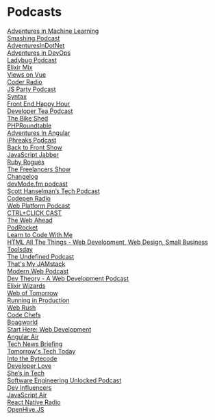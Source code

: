 # Podcasts
[Adventures in Machine Learning](https://twitter.com/podcast_ml)<br>
[Smashing Podcast](https://twitter.com/smashingmag)<br>
[AdventuresInDotNet](https://twitter.com/dotNET_Podcast)<br>
[Adventures in DevOps](https://twitter.com/DevOpsPodcast)<br>
[Ladybug Podcast](https://twitter.com/LadybugPodcast)<br>
[Elixir Mix](https://twitter.com/elixir_mix)<br>
[Views on Vue](https://twitter.com/viewsonvue)<br>
[Coder Radio](https://twitter.com/CoderRadioShow)<br>
[JS Party Podcast](https://twitter.com/JSPartyFM)<br>
[Syntax](https://twitter.com/syntaxfm)<br>
[Front End Happy Hour](https://twitter.com/FrontEndHH)<br>
[Developer Tea Podcast](https://twitter.com/DeveloperTea) <br>
[The Bike Shed](https://twitter.com/_bikeshed)<br>
[PHPRoundtable](https://twitter.com/PHPRoundtable)<br>
[Adventures In Angular](https://twitter.com/angularpodcast)<br>
[iPhreaks Podcast](https://twitter.com/iphreaks)<br>
[Back to Front Show](https://twitter.com/backtofrontshow)<br>
[JavaScript Jabber](https://twitter.com/JSJabber)<br>
[Ruby Rogues](https://twitter.com/rubyrogues)<br>
[The Freelancers Show](https://twitter.com/freelancershow)<br>
[Changelog](https://twitter.com/changelog)<br>
[devMode.fm podcast](https://twitter.com/devmodefm)<br>
[Scott Hanselman’s Tech Podcast](https://twitter.com/hanselminutes?lang=en)<br>
[Codepen Radio](https://twitter.com/CodePen)<br>
[Web Platform Podcast](https://twitter.com/intent/user?screen_name=TheWebPlatform)<br>
[CTRL+CLICK CAST](https://twitter.com/ctrlclickcast)<br>
[The Web Ahead](https://twitter.com/thewebahead)<br>
[PodRocket](https://podrocket.logrocket.com/)<br>
[Learn to Code With Me](https://twitter.com/learncodewithme)<br>
[HTML All The Things - Web Development, Web Design, Small Business](https://podcasts.apple.com/us/podcast/html-all-the-things-web-development-web-design-small/id1412209136)<br>
[Toolsday](https://twitter.com/toolsday?lang=en)<br>
[The Undefined Podcast](https://twitter.com/theundefinedio?lang=en)<br>
[That's My JAMstack](https://thatsmyjamstack.com/)<br>
[Modern Web Podcast](https://twitter.com/moderndotweb)<br>
[Dev Theory - A Web Development Podcast](https://www.audible.com/pd/Podcast/B08JJLK1NL)<br>
[Elixir Wizards](https://smartlogic.io/podcast/elixir-wizards/)<br>
[Web of Tomorrow](https://twitter.com/weboftomorrowfm)<br>
[Running in Production](https://runninginproduction.com/podcast/)<br>
[Web Rush](https://twitter.com/web_rush)<br>
[Code Chefs](https://twitter.com/codechefsdev)<br>
[Boagworld](https://boagworld.com/)<br>
[Start Here: Web Development](https://podcasts.apple.com/us/podcast/start-here-web-development/id898026456)<br>
[Angular Air](https://twitter.com/angularair?lang=en)<br>
[Tech News Briefing](https://www.wsj.com/podcasts/tech-news-briefing/youve-got-apple-questions-weve-got-answers/bc9a5d51-6d60-4167-91f7-ddc37a43bb61)<br>
[Tomorrow's Tech Today](https://podcasts.apple.com/gb/podcast/tomorrows-tech-today/id1562152429)<br>
[Into the Bytecode](https://share.transistor.fm/s/0f9aa81e)<br>
[Developer Love](https://podcasts.apple.com/us/podcast/developer-love/id1524102185)<br>
[She’s in Tech](https://devchat.tv/podcasts/shes-in-tech/)<br>
[Software Engineering Unlocked Podcast](https://twitter.com/se_unlocked)<br>
[Dev Influencers](https://devchat.tv/show/dev-influencers/)<br>
[JavaScript Air](https://javascriptair.com/)<br>
[React Native Radio](https://reactnativeradio.com/)<br>
[OpenHive.JS](https://anchor.fm/openhivejs)<br>
